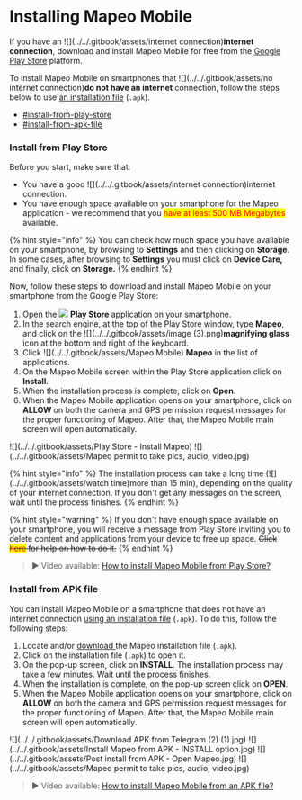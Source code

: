 # Installing Mapeo Mobile

If you have an ![](../../.gitbook/assets/internet connection)**internet connection**, download and install Mapeo Mobile for free from the [Google Play Store](https://play.google.com/store/apps/details?id=com.mapeo\&hl=en\_CA\&gl=US) platform.&#x20;

To install Mapeo Mobile on smartphones that ![](../../.gitbook/assets/no internet connection)**do not have an internet** connection, follow the steps below to use [an installation file](https://www.digital-democracy.org/mapeo/latest/android) (`.apk`).

* [#install-from-play-store](installing-mapeo-mobile.md#install-from-play-store "mention")
* [#install-from-apk-file](installing-mapeo-mobile.md#install-from-apk-file "mention")

### Install from Play Store

Before you start, make sure that:&#x20;

* You have a good ![](../../.gitbook/assets/internet connection)internet connection.&#x20;
* You have enough space available on your smartphone for the Mapeo application - we recommend that you <mark style="color:red;">have at least 500 MB Megabytes</mark> available.&#x20;

{% hint style="info" %}
You can check how much space you have available on your smartphone, by browsing to  **Settings** and then clicking on **Storage**. In some cases, after browsing to **Settings** you must click on **Device Care,** and finally, click on **Storage.**
{% endhint %}

Now, follow these steps to download and install Mapeo Mobile on your smartphone from the Google Play Store:

1. Open the ![](https://lh5.googleusercontent.com/12JKLq6v4NOosOrMWed5oh6WPYPge3hcwt2nwsmC1Bdq4AUQoQWTqN9Z2T2sgzRBxmjKjDb4nB40Xv3mH3U5TxH88r4BKnj\_p25ERgOKOYGEYNby3VLvSWnWjYKn2w) **Play Store** application on your smartphone.
2. In the search engine, at the top of the Play Store window, type **Mapeo**, and click on the ![](../../.gitbook/assets/image (3).png)**magnifying glass** icon at the bottom and right of the keyboard.
3. Click ![](../../.gitbook/assets/Mapeo Mobile) **Mapeo** in the list of applications.
4. On the Mapeo Mobile screen within the Play Store application click on **Install**.
5. When the installation process is complete, click on **Open**.
6. When the Mapeo Mobile application opens on your smartphone, click on **ALLOW** on both the camera and GPS permission request messages for the proper functioning of Mapeo. After that, the Mapeo Mobile main screen will open automatically.

![](../../.gitbook/assets/Play Store - Install Mapeo)  ![](../../.gitbook/assets/Mapeo permit to take pics, audio, video.jpg)



{% hint style="info" %}
The installation process can take a long time (![](../../.gitbook/assets/watch time)more than 15 min), depending on the quality of your internet connection. If you don't get any messages on the screen, wait until the process finishes.&#x20;
{% endhint %}

{% hint style="warning" %}
If you don't have enough space available on your smartphone, you will receive a message from Play Store inviting you to delete content and applications from your device to free up space. ~~Click <mark style="color:red;">here</mark> for help on how to do it.~~
{% endhint %}

> ▶ Video available: [How to install Mapeo Mobile from Play Store?](https://www.youtube.com/watch?v=-2EYN4pimXk)

### Install from APK file

You can install Mapeo Mobile on a smartphone that does not have an internet connection [using an installation file](https://www.digital-democracy.org/mapeo/latest/android) (`.apk`). To do this, follow the following steps:&#x20;

1. Locate and/or [download ](https://www.digital-democracy.org/mapeo/latest/android)the Mapeo installation file (`.apk`).&#x20;
2. Click on the installation file (`.apk`) to open it.
3. On the pop-up screen, click on **INSTALL**. The installation process may take a few minutes. Wait until the process finishes.
4. When the installation is complete, on the pop-up screen click on **OPEN**.
5. When the Mapeo Mobile application opens on your smartphone, click on **ALLOW** on both the camera and GPS permission request messages for the proper functioning of Mapeo. After that, the Mapeo Mobile main screen will open automatically.

![](../../.gitbook/assets/Download APK from Telegram (2) (1).jpg)  ![](../../.gitbook/assets/Install Mapeo from APK - INSTALL option.jpg)  ![](../../.gitbook/assets/Post install from APK - Open Mapeo.jpg)  ![](../../.gitbook/assets/Mapeo permit to take pics, audio, video.jpg)

> ▶ Video available: [How to install Mapeo Mobile from an APK file?](https://www.youtube.com/watch?v=eMJW1Hx3xQg)
